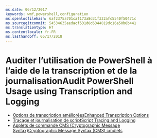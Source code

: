 ```yaml
---
ms.date: 06/12/2017
keywords: wmf,powershell,configuration
ms.openlocfilehash: 6af2375a701caf173a8d31f322afc5540f50471c
ms.sourcegitcommit: 54534635eedacf531d8d6344019dc16a50b8b441
ms.translationtype: HT
ms.contentlocale: fr-FR
ms.lasthandoff: 05/17/2018
---
```

# <a name="audit-powershell-usage-using-transcription-and-logging"></a><span data-ttu-id="a293d-102">Auditer l’utilisation de PowerShell à l’aide de la transcription et de la journalisation</span><span class="sxs-lookup"><span data-stu-id="a293d-102">Audit PowerShell Usage using Transcription and Logging</span></span>

- [<span data-ttu-id="a293d-103">Options de transcription améliorées</span><span class="sxs-lookup"><span data-stu-id="a293d-103">Enhanced Transcription Options</span></span>](audit_transcript.md)
- [<span data-ttu-id="a293d-104">Traçage et journalisation de script</span><span class="sxs-lookup"><span data-stu-id="a293d-104">Script Tracing and Logging</span></span>](audit_script.md)
- [<span data-ttu-id="a293d-105">Applets de commande CMS (Cryptographic Message Syntax)</span><span class="sxs-lookup"><span data-stu-id="a293d-105">Cryptographic Message Syntax (CMS) cmdlets</span></span>](audit_cms.md)
